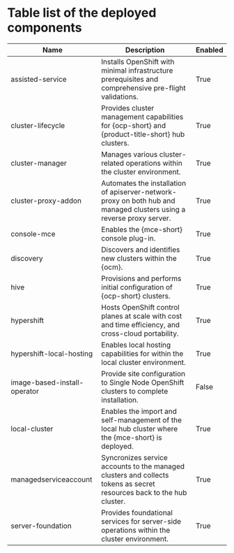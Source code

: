 # Table list of the deployed components

| Name                         | Description                                                                                                          | Enabled |
|------------------------------|----------------------------------------------------------------------------------------------------------------------|---------|
| assisted-service             | Installs OpenShift with minimal infrastructure prerequisites and comprehensive pre-flight validations.               | True    |
| cluster-lifecycle            | Provides cluster management capabilities for {ocp-short} and {product-title-short} hub clusters.                     | True    |
| cluster-manager              | Manages various cluster-related operations within the cluster environment.                                           | True    |
| cluster-proxy-addon          | Automates the installation of apiserver-network-proxy on both hub and managed clusters using a reverse proxy server. | True    |
| console-mce                  | Enables the {mce-short} console plug-in.                                                                             | True    |
| discovery                    | Discovers and identifies new clusters within the {ocm}.                                                              | True    |
| hive                         | Provisions and performs initial configuration of {ocp-short} clusters.                                               | True    |
| hypershift                   | Hosts OpenShift control planes at scale with cost and time efficiency, and cross-cloud portability.                  | True    |
| hypershift-local-hosting     | Enables local hosting capabilities for within the local cluster environment.                                         | True    |
| image-based-install-operator | Provide site configuration to Single Node OpenShift clusters to complete installation.                               | False   |
| local-cluster                | Enables the import and self-management of the local hub cluster where the {mce-short} is deployed.                   | True    |
| managedserviceaccount        | Syncronizes service accounts to the managed clusters and collects tokens as secret resources back to the hub cluster.| True    |
| server-foundation            | Provides foundational services for server-side operations within the cluster environment.                            | True    |